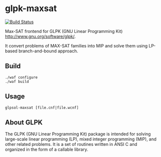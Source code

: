 glpk-maxsat
===========

[![Build Status](https://secure.travis-ci.org/msakai/glpk-maxsat.png?branch=master)](http://travis-ci.org/msakai/glpk-maxsat)

Max-SAT frontend for GLPK (GNU Linear Programming Kit)
<http://www.gnu.org/software/glpk/>.

It convert problems of MAX-SAT families into MIP and solve them using
LP-based branch-and-bound approach.

Build
-----

    ./waf configure
    ./waf build

Usage
-----

    glpsol-maxsat [file.cnf|file.wcnf]

About GLPK
----------

The GLPK (GNU Linear Programming Kit) package is intended for solving
large-scale linear programming (LP), mixed integer programming (MIP),
and other related problems. It is a set of routines written in ANSI C
and organized in the form of a callable library.

